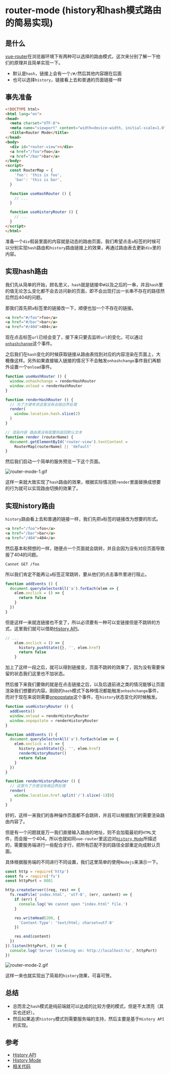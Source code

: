 # router-mode (history和hash模式路由的简易实现)

## 是什么

[vue-router](https://router.vuejs.org/)在浏览器环境下有两种可以选择的路由模式，这次来分别了解一下他们的原理并且简单实现一下。

- 默认是`hash`，链接上会有一个`/#/`然后其他内容跟在后面
- 也可以选择`history`，链接看上去和普通的页面链接一样

## 事先准备

```html
<!DOCTYPE html>
<html lang="en">
<head>
  <meta charset="UTF-8">
  <meta name="viewport" content="width=device-width, initial-scale=1.0">
  <title>Router Mode</title>
</head>
<body>
  <div id="router-view"></div>
  <a href="/foo">foo</a>
  <a href="/bar">bar</a>
</body>
<script>
  const RouterMap = {
    'foo': 'this is foo',
    'bar': 'this is bar',
  }

  function useHashRouter () {
    // ...
  }

  function useHistoryRouter () {
    // ...
  }
</script>
</html>
```

准备一个`div`假装里面的内容就是动态的路由页面，我们希望点击`a`标签的时候可以分别实现`hash`路由和`history`路由链接上的效果，再通过路由表去更新`div`里的内容。

## 实现hash路由

我们先从简单的开始，顾名思义，`hash`就是链接中`#`以及之后的一串，并且`hash`里的值无论怎么变化都不会去访问新的页面，即不会出现打出一长串不存在的路径然后然后404的问题。

那我们首先把`a`标签里的链接改一下，顺便也加一个不存在的链接。

```html
<a href="#/foo">foo</a>
<a href="#/bar">bar</a>
<a href="#/404">404</a>
```

现在点击标签`url`已经会变了，接下来只要去监听`url`的变化，可以通过[`onhashchange`](https://developer.mozilla.org/en-US/docs/Web/API/WindowEventHandlers/onhashchange)这个事件。

之后我们在`hash`变化的时候获取链接从路由表找到对应的内容渲染在页面上，大概像这样。另外如果直接输入链接的情况下不会触发`onhashchange`事件我们再额外设置一个`onload`事件。

```js
function useHashRouter () {
  window.onhashchange = renderHashRouter
  window.onload = renderHashRouter
}

function renderHashRouter () {
  // 为了方便考虑这里没有去做边界处理
  render(
    window.location.hash.slice(2)
  )
}

// 渲染内容 路由表没有配置则返回默认文本
function render (routerName) {
  document.getElementById('router-view').textContent = 
    RouterMap[routerName] || 'default'
}
```

然后我们启动一个简单的服务预览一下这个页面。

![router-mode-1.gif](../../assets/router-mode-1.gif)

这样一来就大致实现了`hash`路由的效果，根据实际情况把`render`里面替换成想要的行为就可以实现路由切换的效果了。

## 实现history路由

`history`路由看上去和普通的链接一样，我们先把`a`标签的链接改为想要的形式。

```html
<a href="/foo">foo</a>
<a href="/bar">bar</a>
<a href="/404">404</a>
```

然后基本和预想的一样，随便点一个页面就会跳转，并且会因为没有对应页面导致报了404的问题。

```
Cannot GET /foo
```

所以我们肯定不能再让`a`标签正常跳转，要从他们的点击事件里进行阻止。

```js
function addEvents () {
  document.querySelectorAll('a').forEach(elem => {
    elem.onclick = () => {
      return false
    }
  })
}
```

但是这样一来就连链接也不变了，所以必须要有一种可以变链接但是不跳转的方式，这里我们就可以借助[History API](https://developer.mozilla.org/en-US/docs/Web/API/History)。

```js
// ...
    elem.onclick = () => {
      history.pushState({}, '', elem.href)
      return false
    }
```

加上了这样一段之后，就可以得到链接变，页面不跳转的效果了，因为没有需要保留的状态我们这里也不加状态。

然后接下来我们要做的就是在点击链接之后，以及后退前进之类的情况能够让页面渲染我们想要的内容。刚刚的`hash`模式下各种情况都能触发`onhashchange`事件，而对于现在来说则需要[onpopstate](https://developer.mozilla.org/en-US/docs/Web/API/WindowEventHandlers/onpopstate)这个事件，在`history`状态变化的时候触发。

```js
function useHistoryRouter () {
  addEvents()
  window.onload = renderHistoryRouter
  window.onpopstate = renderHistoryRouter
}

function addEvents () {
  document.querySelectorAll('a').forEach(elem => {
    elem.onclick = () => {
      history.pushState({}, '', elem.href)
      renderHistoryRouter()
      return false
    }
  })
}

function renderHistoryRouter () {
  // 这里为了方便没有做边界处理
  render(
    window.location.href.split('/').slice(-1)[0]
  )
}
```

好的，这样一来我们的各种操作页面都不会跳转，并且可以根据我们的需要渲染路由内容了。

但是有一个问题就是万一我们直接输入路由的地址，则不会加载最初的`HTML`文件，而会报一个404。所以也就如同`vue-router`里这边对[`History Mode`](https://router.vuejs.org/guide/essentials/history-mode.html)所描述的，需要服务端进行一些配合才行，把所有匹配不到的路径全部重定向成默认页面。

具体根据服务端的不同进行不同设置，我们这里简单的使用`Nodejs`来演示一下。

```js
const http = require('http')
const fs = require('fs')
const httpPort = 8081

http.createServer((req, res) => {
  fs.readFile('index.html', 'utf-8', (err, content) => {
    if (err) {
      console.log('We cannot open "index.html" file.')
    }

    res.writeHead(200, {
      'Content-Type': 'text/html; charset=utf-8'
    })

    res.end(content)
  })
}).listen(httpPort, () => {
  console.log('Server listening on: http://localhost:%s', httpPort)
})
```

![router-mode-2.gif](../../assets/router-mode-2.gif)

这样一来也就实现出了简易的`history`效果，可喜可贺。

## 总结

- 总而言之`hash`模式是纯前端就可以达成的比较方便的模式，但是不太漂亮（其实也还好）。
- 然后如果追求`history`模式则需要服务端的支持，然后主要是基于`History API`的实现。

## 参考

- [History API](https://developer.mozilla.org/en-US/docs/Web/API/History)
- [History Mode](https://router.vuejs.org/guide/essentials/history-mode.html)
- [相关代码](../../code/Vue/router-mode/index.html)